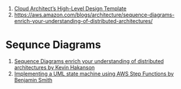 1. [Cloud Architect’s High-Level Design Template](https://isenberg-ran.medium.com/cloud-architects-high-level-design-template-b35ab940ce77)
1. https://aws.amazon.com/blogs/architecture/sequence-diagrams-enrich-your-understanding-of-distributed-architectures/

# Sequnce Diagrams

1. [Sequence Diagrams enrich your understanding of distributed architectures by Kevin Hakanson](https://aws.amazon.com/blogs/architecture/sequence-diagrams-enrich-your-understanding-of-distributed-architectures/)
1. [Implementing a UML state machine using AWS Step Functions by Benjamin Smith](https://aws.amazon.com/blogs/compute/implementing-a-uml-state-machine-using-aws-step-functions/)